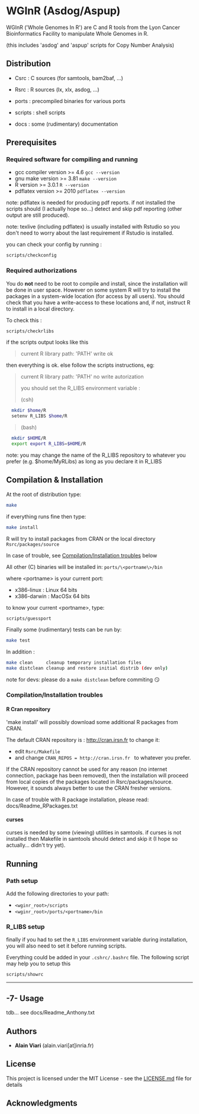 # WGInR (Asdog/Aspup)

WGInR ('Whole Genomes In R') are C and R tools 
from the Lyon Cancer Bioinformatics Facility
to manipulate Whole Genomes in R.

(this includes 'asdog' and 'aspup' scripts
 for Copy Number Analysis)

## Distribution

- Csrc    : C sources (for samtools, bam2baf, ...)
- Rsrc    : R sources (lx, xlx, asdog, ...)

- ports   : precompiled binaries for various ports
- scripts : shell scripts
- docs    : some (rudimentary) documentation

## Prerequisites

### Required software for compiling  and running

 - gcc compiler     version >= 4.6          ```gcc --version```
 - gnu make         version >= 3.81         ```make --version```
 - R                version >= 3.0.1        ```R --version```
 - pdflatex         version >= 2010         ```pdflatex --version```

note: pdflatex is needed for producing pdf reports. if not installed the
scripts should (I actually hope so...) detect and skip pdf reporting
(other output are still produced).

note: texlive (including pdflatex) is usually installed with Rstudio
so you don't need to worry about the last requirement if Rstudio is installed.

you can check your config by running :

```sh
scripts/checkconfig
```

### Required authorizations

You do **not** need to be root to compile and install,
since the installation will be done in user space. 
However on some system R will try to install the packages
in a system-wide location (for access by all users).
You should check that you have a write-access to these
locations and, if not, instruct R to install in a local directory.

To check this :

```sh
scripts/checkrlibs
```

if the scripts output looks like this 

> current R library path: 'PATH' write ok

then everything is ok. else follow the scripts instructions,
eg:

> current R library path: 'PATH' no write autorization
>
> you should set the R_LIBS environment variable :
>
>(csh)
```sh
  mkdir $home/R
  setenv R_LIBS $home/R
```
>(bash)
```sh
  mkdir $HOME/R
  export export R_LIBS=$HOME/R
```
note: you may change the name of the R_LIBS repository to whatever you prefer
       (e.g. $home/MyRLibs) as long as you declare it in R_LIBS

## Compilation & Installation

At the root of distribution type:

```sh
make
```

if everything runs fine then type:

```sh
make install
```

R will try to install packages from CRAN or the local directory
```Rsrc/packages/source```

In case of trouble, see [Compilation/Installation troubles](###Compilation/Installation-troubles) below

All other (C) binaries will be installed in: ```ports/\<portname\>/bin```

where \<portname\> is your current port:

- x386-linux  :   Linux 64 bits
- x386-darwin :   MacOSx 64 bits 

to know your current \<portname\>, type:

```sh
scripts/guessport
```

Finally some (rudimentary) tests can be run by:

```sh
make test
```

In addition :

```sh
make clean     cleanup temporary installation files
make distclean cleanup and restore initial distrib (dev only)
```

note for devs: please do a ```make distclean``` before commiting :smirk:

### Compilation/Installation troubles

#### R Cran repository

'make install' will possibly download some additional R packages
from CRAN.

The default CRAN repository is : http://cran.irsn.fr
to change it:

- edit ```Rsrc/Makefile```
- and change ```CRAN_REPOS = http://cran.irsn.fr ``` to whatever you prefer.

If the CRAN repository cannot be used for any reason
(no internet connection, package has been removed), then 
the installation will proceed from local copies of the packages
located in Rsrc/packages/source. However, it sounds always better
to use the CRAN fresher versions.

In case of trouble with R package installation,
please read: docs/Readme_RPackages.txt

#### curses

curses is needed by some (viewing) utilities in samtools.
if curses is not installed then Makefile in samtools should detect
and skip it (I hope so actually... didn't try yet).

## Running

### Path setup

Add the following directories to your path:

- ```<wginr_root>/scripts```
- ```<wginr_root>/ports/<portname>/bin```

### R_LIBS setup

finally if you had to set the ```R_LIBS``` environment variable
during installation, you will also need to set it before running
scripts.

Everything could be added in your ```.cshrc/.bashrc``` file.
The following script may help you to setup this

```
scripts/showrc
```
    
-----------------
-7- Usage
-----------------
tdb... see docs/Readme_Anthony.txt

## Authors

* **Alain Viari** (alain.viari[at]inria.fr)

## License

This project is licensed under the MIT License - see the [LICENSE.md](LICENSE.md) file for details

## Acknowledgments


